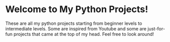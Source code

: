 # Welcome to My Python Projects!
These are all my python projects starting from beginner levels to intermediate levels. Some are inspired from Youtube and some are just-for-fun projects that came at the top of my head. Feel free to look around!
